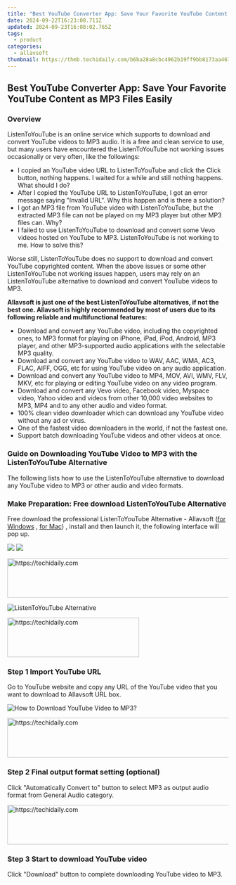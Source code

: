 ```yaml
---
title: "Best YouTube Converter App: Save Your Favorite YouTube Content as MP3 Files Easily"
date: 2024-09-22T16:23:08.711Z
updated: 2024-09-23T16:08:02.765Z
tags:
  - product
categories:
  - allavsoft
thumbnail: https://thmb.techidaily.com/b6ba28a8cbc4962b19ff9bb8173aa467ae4382bcff0dac604a5e0846ad2b1ff2.png
---
```


## Best YouTube Converter App: Save Your Favorite YouTube Content as MP3 Files Easily

### Overview

ListenToYouTube is an online service which supports to download and convert YouTube videos to MP3 audio. It is a free and clean service to use, but many users have encountered the ListenToYouTube not working issues occasionally or very often, like the followings:

* I copied an YouTube video URL to ListenToYouTube and click the Click button, nothing happens. I waited for a while and still nothing happens. What should I do?
* After I copied the YouTube URL to ListenToYouTube, I got an error message saying "Invalid URL". Why this happen and is there a solution?
* I got an MP3 file from YouTube video with ListenToYouTube, but the extracted MP3 file can not be played on my MP3 player but other MP3 files can. Why?
* I failed to use ListenToYouTube to download and convert some Vevo videos hosted on YouTube to MP3\. ListenToYouTube is not working to me. How to solve this?

Worse still, ListenToYouTube does no support to download and convert YouTube copyrighted content. When the above issues or some other ListenToYouTube not working issues happen, users may rely on an ListenToYouTube alternative to download and convert YouTube videos to MP3.

**Allavsoft is just one of the best ListenToYouTube alternatives, if not the best one. Allavsoft is highly recommended by most of users due to its following reliable and multifunctional features:**

* Download and convert any YouTube video, including the copyrighted ones, to MP3 format for playing on iPhone, iPad, iPod, Android, MP3 player, and other MP3-supported audio applications with the selectable MP3 quality.
* Download and convert any YouTube video to WAV, AAC, WMA, AC3, FLAC, AIFF, OGG, etc for using YouTube video on any audio application.
* Download and convert any YouTube video to MP4, MOV, AVI, WMV, FLV, MKV, etc for playing or editing YouTube video on any video program.
* Download and convert any Vevo video, Facebook video, Myspace video, Yahoo video and videos from other 10,000 video websites to MP3, MP4 and to any other audio and video format.
* 100% clean video downloader which can download any YouTube video without any ad or virus.
* One of the fastest video downloaders in the world, if not the fastest one.
* Support batch downloading YouTube videos and other videos at once.

### Guide on Downloading YouTube Video to MP3 with the ListenToYouTube Alternative

The following lists how to use the ListenToYouTube alternative to download any YouTube video to MP3 or other audio and video formats.

### Make Preparation: Free download ListenToYouTube Alternative

Free download the professional ListenToYouTube Alternative - Allavsoft ([for Windows](https://tools.techidaily.com/allavsoft/products/) , [for Mac](https://tools.techidaily.com/allavsoft/products/)) , install and then launch it, the following interface will pop up.

[![](https://www.allavsoft.com/how-to/../images/how-to/free-download-win.jpg)](https://tools.techidaily.com/allavsoft/products/) [![](https://www.allavsoft.com/how-to/../images/how-to/free-download-mac.jpg)](https://tools.techidaily.com/allavsoft/products/)

<!-- affiliate ads begin -->
<a href="https://appsumo.8odi.net/c/5597632/2118305/7443" target="_top" id="2118305">
  <img src="//a.impactradius-go.com/display-ad/7443-2118305" border="0" alt="https://techidaily.com" width="728" height="90"/>
</a>
<img height="0" width="0" src="https://appsumo.8odi.net/i/5597632/2118305/7443" style="position:absolute;visibility:hidden;" border="0" />
<!-- affiliate ads end -->

![ListenToYouTube Alternative](https://www.allavsoft.com/how-to/../images/allavsoft/screen-shot-600.jpg)

<!-- affiliate ads begin -->
<a href="https://25home.pxf.io/c/5597632/2148644/16836" target="_top" id="2148644">
  <img src="//a.impactradius-go.com/display-ad/16836-2148644" border="0" alt="https://techidaily.com" width="300" height="90"/>
</a>
<img height="0" width="0" src="https://25home.pxf.io/i/5597632/2148644/16836" style="position:absolute;visibility:hidden;" border="0" />
<!-- affiliate ads end -->

### Step 1 Import YouTube URL

Go to YouTube website and copy any URL of the YouTube video that you want to download to Allavsoft URL box.

![How to Download YouTube Video to MP3?](https://www.allavsoft.com/how-to/../images/how-to/download-rtmp-video/download-rtmp-video.jpg)

<!-- affiliate ads begin -->
<a href="https://appsumo.8odi.net/c/5597632/2151894/7443" target="_top" id="2151894">
  <img src="//a.impactradius-go.com/display-ad/7443-2151894" border="0" alt="https://techidaily.com" width="728" height="90"/>
</a>
<img height="0" width="0" src="https://appsumo.8odi.net/i/5597632/2151894/7443" style="position:absolute;visibility:hidden;" border="0" />
<!-- affiliate ads end -->

### Step 2 Final output format setting (optional)

Click "Automatically Convert to" button to select MP3 as output audio format from General Audio category.

<!-- affiliate ads begin -->
<a href="https://appsumo.8odi.net/c/5597632/2094480/7443" target="_top" id="2094480">
  <img src="//a.impactradius-go.com/display-ad/7443-2094480" border="0" alt="https://techidaily.com" width="728" height="90"/>
</a>
<img height="0" width="0" src="https://appsumo.8odi.net/i/5597632/2094480/7443" style="position:absolute;visibility:hidden;" border="0" />
<!-- affiliate ads end -->

### Step 3 Start to download YouTube video

Click "Download" button to complete downloading YouTube video to MP3.

<ins class="adsbygoogle"
     style="display:block"
     data-ad-format="autorelaxed"
     data-ad-client="ca-pub-7571918770474297"
     data-ad-slot="1223367746"></ins>

<ins class="adsbygoogle"
     style="display:block"
     data-ad-client="ca-pub-7571918770474297"
     data-ad-slot="8358498916"
     data-ad-format="auto"
     data-full-width-responsive="true"></ins>



